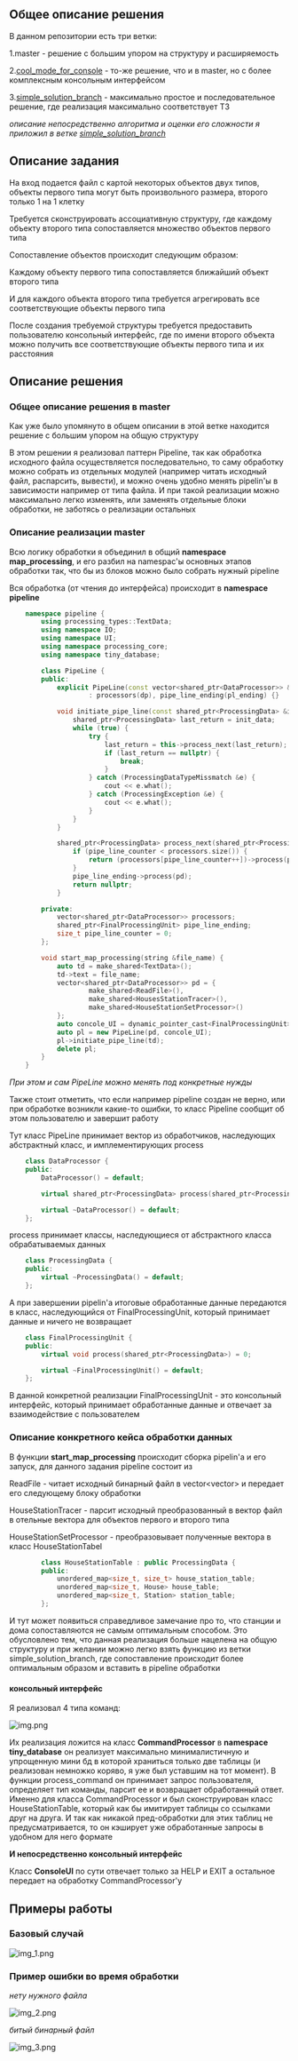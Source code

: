 ## Общее описание решения

В данном репозитории есть три ветки:

1.master - решение с большим упором на структуру и расширяемость

2.[cool_mode_for_console](https://github.com/tinunadno/test_task/tree/cool_mode_for_console) - то-же решение, что и в master, но с более комплексным консольным интерфейсом

3.[simple_solution_branch](https://github.com/tinunadno/test_task/tree/simple_solution_branch) - максимально простое и последовательное решение, где реализация максимально соответствует ТЗ

*описание непосредственно алгоритма и оценки его сложности я приложил в ветке [simple_solution_branch](https://github.com/tinunadno/test_task/tree/simple_solution_branch)*

## Описание задания

На вход подается файл с картой некоторых объектов двух типов, объекты первого типа могут быть произвольного размера, второго только 1 на 1 клетку

Требуется сконструировать ассоциативную структуру, где каждому объекту второго типа сопоставляется множество объектов первого типа

Сопоставление объектов происходит следующим образом:

Каждому объекту первого типа сопоставляется ближайший объект второго типа

И для каждого объекта второго типа требуется агрегировать все соответствующие объекты первого типа

После создания требуемой структуры требуется предоставить пользователю консольный интерфейс, где по имени второго объекта можно получить все соответствующие объекты первого типа и их расстояния

## Описание решения

### Общее описание решения в master

Как уже было упомянуто в общем описании в этой ветке находится решение с большим упором на общую структуру

В этом решении я реализовал паттерн Pipeline, так как обработка исходного файла осуществляется последовательно, то 
саму обработку можно собрать из отдельных модулей (например читать исходный файл, распарсить, вывести),
и можно очень удобно менять pipelin'ы в зависимости например от типа файла.
И при такой реализации можно максимально легко изменять, или заменять отдельные блоки обработки, не заботясь о реализации остальных

### Описание реализации master

Всю логику обработки я объединил в общий **namespace map_processing**, и его разбил на namespac'ы основных этапов обработки так, что бы из блоков можно было собрать нужный pipeline

Вся обработка (от чтения до интерфейса) происходит в **namespace pipeline**

```c++
    namespace pipeline {
        using processing_types::TextData;
        using namespace IO;
        using namespace UI;
        using namespace processing_core;
        using namespace tiny_database;

        class PipeLine {
        public:
            explicit PipeLine(const vector<shared_ptr<DataProcessor>> &dp, shared_ptr<FinalProcessingUnit> &pl_ending)
                    : processors(dp), pipe_line_ending(pl_ending) {}

            void initiate_pipe_line(const shared_ptr<ProcessingData> &init_data) {
                shared_ptr<ProcessingData> last_return = init_data;
                while (true) {
                    try {
                        last_return = this->process_next(last_return);
                        if (last_return == nullptr) {
                            break;
                        }
                    } catch (ProcessingDataTypeMissmatch &e) {
                        cout << e.what();
                    } catch (ProcessingException &e) {
                        cout << e.what();
                    }
                }
            }

            shared_ptr<ProcessingData> process_next(shared_ptr<ProcessingData> &pd) {
                if (pipe_line_counter < processors.size()) {
                    return (processors[pipe_line_counter++])->process(pd);
                }
                pipe_line_ending->process(pd);
                return nullptr;
            }

        private:
            vector<shared_ptr<DataProcessor>> processors;
            shared_ptr<FinalProcessingUnit> pipe_line_ending;
            size_t pipe_line_counter = 0;
        };

        void start_map_processing(string &file_name) {
            auto td = make_shared<TextData>();
            td->text = file_name;
            vector<shared_ptr<DataProcessor>> pd = {
                    make_shared<ReadFile>(),
                    make_shared<HousesStationTracer>(),
                    make_shared<HouseStationSetProcessor>()
            };
            auto concole_UI = dynamic_pointer_cast<FinalProcessingUnit>(make_shared<ConsoleUI>());
            auto pl = new PipeLine(pd, concole_UI);
            pl->initiate_pipe_line(td);
            delete pl;
        }
    }
```

*При этом и сам PipeLine можно менять под конкретные нужды*

Также стоит отметить, что если например pipeline создан не верно, или при обработке возникли какие-то ошибки, то класс Pipeline сообщит об этом пользователю и завершит работу

Тут класс PipeLine принимает вектор из обработчиков, наследующих абстрактный класс, и имплементирующих process

```c++
    class DataProcessor {
    public:
        DataProcessor() = default;

        virtual shared_ptr<ProcessingData> process(shared_ptr<ProcessingData>) = 0;

        virtual ~DataProcessor() = default;
    };
```

process принимает классы, наследующиеся от абстрактного класса обрабатываемых данных
 
```c++
    class ProcessingData {
    public:
        virtual ~ProcessingData() = default;
    };
```

А при завершении pipelin'а итоговые обработанные данные передаются в класс, наследующийся от FinalProcessingUnit, который принимает данные и ничего не возвращает

```c++
    class FinalProcessingUnit {
    public:
        virtual void process(shared_ptr<ProcessingData>) = 0;

        virtual ~FinalProcessingUnit() = default;
    };
```

В данной конкретной реализации FinalProcessingUnit - это консольный интерфейс, который принимает обработанные данные и отвечает за взаимодействие с пользователем

### Описание конкретного кейса обработки данных

В функции **start_map_processing** происходит сборка pipelin'а и его запуск, для данного задания pipeline состоит из 

ReadFile - читает исходный бинарный файл в vector<vector<uchar>> и передает его следующему блоку обработки

HouseStationTracer - парсит исходный преобразованный в вектор файл в отельные вектора для объектов первого и второго типа

HouseStationSetProcessor - преобразовывает полученные вектора в класс HouseStationTabel

```c++
        class HouseStationTable : public ProcessingData {
        public:
            unordered_map<size_t, size_t> house_station_table;
            unordered_map<size_t, House> house_table;
            unordered_map<size_t, Station> station_table;
        };
```

И тут может появиться справедливое замечание про то, что станции и дома сопоставляются не самым оптимальным способом. Это обусловлено тем, что данная реализация больше нацелена на общую структуру и при желании можно легко взять функцию из ветки simple_solution_branch, где сопоставление происходит более оптимальным образом и вставить в pipeline обработки

#### консольный интерфейс

Я реализовал 4 типа команд:

![img.png](contents/img.png)

Их реализация ложится на класс **CommandProcessor** в **namespace tiny_database** он реализует максимально минималистичную и упрощенную мини бд в которой храниться только две таблицы (и реализован немножко коряво, я уже был уставшим на тот момент).
В функции process_command он принимает запрос пользователя, определяет тип команды, парсит ее и возвращает обработанный ответ. Именно для класса CommandProcessor и был сконструирован класс HouseStationTable, который как бы имитирует таблицы со ссылками друг на друга.
И так как никакой пред-обработки для этих таблиц не предусматривается, то он кэширует уже обработанные запросы в удобном для него формате

**И непосредственно консольный интерфейс**

Класс **ConsoleUI** по сути отвечает только за HELP и EXIT а остальное передает на обработку CommandProcessor'у

## Примеры работы

### Базовый случай

![img_1.png](contents/img_1.png)

### Пример ошибки во время обработки

*нету нужного файла*

![img_2.png](contents/img_2.png)

*битый бинарный файл*

![img_3.png](contents/img_3.png)
